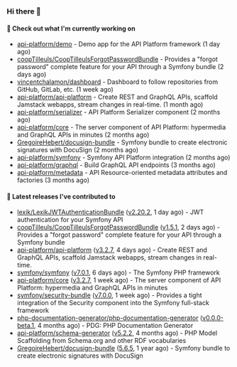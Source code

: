 ### Hi there 👋

#### 👷 Check out what I'm currently working on

- [api-platform/demo](https://github.com/api-platform/demo) - Demo app for the API Platform framework (1 day ago)
- [coopTilleuls/CoopTilleulsForgotPasswordBundle](https://github.com/coopTilleuls/CoopTilleulsForgotPasswordBundle) - Provides a &#34;forgot password&#34; complete feature for your API through a Symfony bundle (2 days ago)
- [vincentchalamon/dashboard](https://github.com/vincentchalamon/dashboard) - Dashboard to follow repositories from GitHub, GitLab, etc. (1 week ago)
- [api-platform/api-platform](https://github.com/api-platform/api-platform) - Create REST and GraphQL APIs, scaffold Jamstack webapps, stream changes in real-time. (1 month ago)
- [api-platform/serializer](https://github.com/api-platform/serializer) - API Platform Serializer component (2 months ago)
- [api-platform/core](https://github.com/api-platform/core) - The server component of API Platform: hypermedia and GraphQL APIs in minutes (2 months ago)
- [GregoireHebert/docusign-bundle](https://github.com/GregoireHebert/docusign-bundle) - Symfony bundle to create electronic signatures with DocuSign (2 months ago)
- [api-platform/symfony](https://github.com/api-platform/symfony) - Symfony API Platform integration (2 months ago)
- [api-platform/graphql](https://github.com/api-platform/graphql) - Build GraphQL API endpoints (3 months ago)
- [api-platform/metadata](https://github.com/api-platform/metadata) - API Resource-oriented metadata attributes and factories (3 months ago)

#### 🔭 Latest releases I've contributed to

- [lexik/LexikJWTAuthenticationBundle](https://github.com/lexik/LexikJWTAuthenticationBundle) ([v2.20.2](https://github.com/lexik/LexikJWTAuthenticationBundle/releases/tag/v2.20.2), 1 day ago) - JWT authentication for your Symfony API
- [coopTilleuls/CoopTilleulsForgotPasswordBundle](https://github.com/coopTilleuls/CoopTilleulsForgotPasswordBundle) ([v1.5.1](https://github.com/coopTilleuls/CoopTilleulsForgotPasswordBundle/releases/tag/v1.5.1), 2 days ago) - Provides a &#34;forgot password&#34; complete feature for your API through a Symfony bundle
- [api-platform/api-platform](https://github.com/api-platform/api-platform) ([v3.2.7](https://github.com/api-platform/api-platform/releases/tag/v3.2.7), 4 days ago) - Create REST and GraphQL APIs, scaffold Jamstack webapps, stream changes in real-time.
- [symfony/symfony](https://github.com/symfony/symfony) ([v7.0.1](https://github.com/symfony/symfony/releases/tag/v7.0.1), 6 days ago) - The Symfony PHP framework
- [api-platform/core](https://github.com/api-platform/core) ([v3.2.7](https://github.com/api-platform/core/releases/tag/v3.2.7), 1 week ago) - The server component of API Platform: hypermedia and GraphQL APIs in minutes
- [symfony/security-bundle](https://github.com/symfony/security-bundle) ([v7.0.0](https://github.com/symfony/security-bundle/releases/tag/v7.0.0), 1 week ago) - Provides a tight integration of the Security component into the Symfony full-stack framework
- [php-documentation-generator/php-documentation-generator](https://github.com/php-documentation-generator/php-documentation-generator) ([v0.0.0-beta.1](https://github.com/php-documentation-generator/php-documentation-generator/releases/tag/v0.0.0-beta.1), 4 months ago) - PDG: PHP Documentation Generator
- [api-platform/schema-generator](https://github.com/api-platform/schema-generator) ([v5.2.2](https://github.com/api-platform/schema-generator/releases/tag/v5.2.2), 4 months ago) - PHP Model Scaffolding from Schema.org and other RDF vocabularies
- [GregoireHebert/docusign-bundle](https://github.com/GregoireHebert/docusign-bundle) ([5.6.5](https://github.com/GregoireHebert/docusign-bundle/releases/tag/5.6.5), 1 year ago) - Symfony bundle to create electronic signatures with DocuSign

